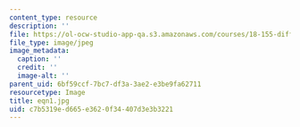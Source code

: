 ```yaml
---
content_type: resource
description: ''
file: https://ol-ocw-studio-app-qa.s3.amazonaws.com/courses/18-155-differential-analysis-fall-2004/c7b5319ed665e3620f34407d3e3b3221_eqn1.jpg
file_type: image/jpeg
image_metadata:
  caption: ''
  credit: ''
  image-alt: ''
parent_uid: 6bf59ccf-7bc7-df3a-3ae2-e3be9fa62711
resourcetype: Image
title: eqn1.jpg
uid: c7b5319e-d665-e362-0f34-407d3e3b3221
---
```

